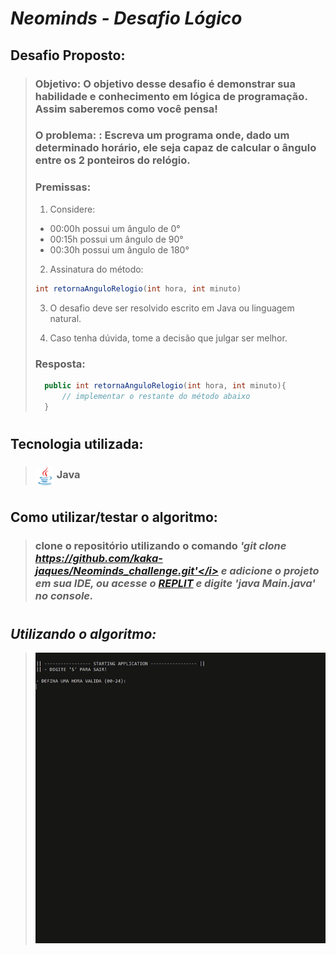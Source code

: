 # <b><i>Neominds - Desafio Lógico</b></i>

## <b>Desafio Proposto:</b>

>### <b>Objetivo:</b> O objetivo desse desafio é demonstrar sua habilidade e conhecimento em lógica de programação. Assim saberemos como você pensa!
>
>### <b>O problema:</b> : Escreva um programa onde, dado um determinado horário, ele seja capaz de calcular o ângulo entre os 2 ponteiros do relógio. 
>
>### <b>Premissas:</b>
> 1. Considere:
>   - 00:00h possui um ângulo de 0°
>   - 00:15h possui um ângulo de 90°
>   - 00:30h possui um ângulo de 180°
> 2. Assinatura do método:
> 
> ```java
> int retornaAnguloRelogio(int hora, int minuto)
> ```
> 3. O desafio deve ser resolvido escrito em Java ou linguagem natural.
>
> 4. Caso tenha dúvida, tome a decisão que julgar ser melhor.
>
> ### <b>Resposta:</b>
>
> ```java
>   public int retornaAnguloRelogio(int hora, int minuto){
>       // implementar o restante do método abaixo
>   }
> ```



#

## <b>Tecnologia utilizada:</b>

>### <img src="https://raw.githubusercontent.com/devicons/devicon/1119b9f84c0290e0f0b38982099a2bd027a48bf1/icons/java/java-original.svg" width="30px" align="center"> Java

#

## <b>Como utilizar/testar o algoritmo:</b>

>###  clone o repositório utilizando o comando <i><b>'git clone https://github.com/kaka-jaques/Neominds_challenge.git'</i></b> e adicione o projeto em sua IDE, ou acesse o <a href="https://replit.com/@kaka-jaques/CalcRelogioAngulo" target="_blank">REPLIT</a> e digite <b><i>'java Main.java'</i></b> no console.

#

## <b>Utilizando o algoritmo:</b>

> <img src=".\assets\projeto neominds.gif">